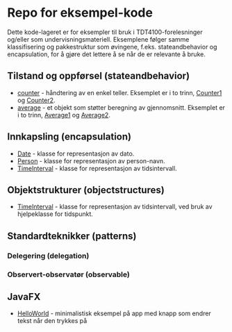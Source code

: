 # Repo for eksempel-kode

Dette kode-lageret er for eksempler til bruk i TDT4100-forelesninger og/eller som
undervisningsmateriell. Eksemplene følger samme klassifisering og pakkestruktur som øvingene,
f.eks. stateandbehavior og encapsulation, for å gjøre det lettere å se når de er relevante å bruke.

## Tilstand og oppførsel (stateandbehavior)

- [counter](src/stateandbehavior/counter) - håndtering av en enkel teller. Eksemplet er i to trinn, [Counter1](src/stateandbehavior/counter/Counter1.md) og [Counter2](src/stateandbehavior/counter/Counter2.md).
- [average](src/stateandbehavior/average) - et objekt som støtter beregning av gjennomsnitt. Eksemplet er i to trinn, [Average1](src/stateandbehavior/average/Average1.md) og [Average2](src/stateandbehavior/average/Average2.md).

## Innkapsling (encapsulation)

- [Date](src/encapsulation/date/Date.md) - klasse for representasjon av dato.
- [Person](src/encapsulation/person/Person.md) - klasse for representasjon av person-navn.
- [TimeInterval](src/encapsulation/timeinterval/TimeInterval.md) - klasse for representasjon av tidsintervall.

## Objektstrukturer (objectstructures)

- [TimeInterval](src/objectstructures/timeinterval/TimeInterval.md) - klasse for representasjon av tidsintervall, ved bruk av hjelpeklasse for tidspunkt.

## Standardteknikker (patterns)

### Delegering (delegation)

### Observert-observatør (observable)

## JavaFX

- [HelloWorld](src/javafx/helloworld/README.md) - minimalistisk eksempel på app med knapp som endrer tekst når den trykkes på
